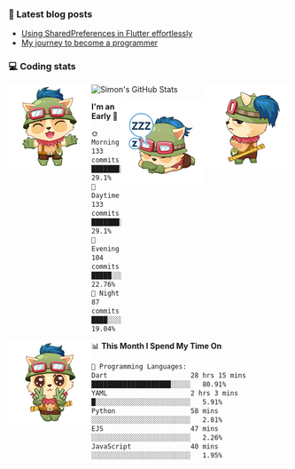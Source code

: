 ### 📘 Latest blog posts

<!-- BLOG-POST-LIST:START -->
- [Using SharedPreferences in Flutter effortlessly](http://blog.codingteemo.me/2020/07/15/Using-SharedPreferences-in-Flutter-effortlessly/)
- [My journey to become a programmer](http://blog.codingteemo.me/2018/07/14/My-journey-to-become-a-programmer/)
<!-- BLOG-POST-LIST:END -->

### 💻 Coding stats
<img align="right" src="https://raw.githubusercontent.com/simonpham/simonpham/master/assets/images/6kiur.gif" >


<img align="left" src="https://raw.githubusercontent.com/simonpham/simonpham/master/assets/images/5kiur.gif" >

![Simon's GitHub Stats](https://github-readme-stats-obu2qdcs2.vercel.app/api?username=simonpham)

<img align="right" src="https://raw.githubusercontent.com/simonpham/simonpham/master/assets/images/4kiur.gif" >

<!--START_SECTION:waka-->
**I'm an Early 🐤** 

```text
🌞 Morning    133 commits    ███████░░░░░░░░░░░░░░░░░░   29.1% 
🌆 Daytime    133 commits    ███████░░░░░░░░░░░░░░░░░░   29.1% 
🌃 Evening    104 commits    █████░░░░░░░░░░░░░░░░░░░░   22.76% 
🌙 Night      87 commits     ████░░░░░░░░░░░░░░░░░░░░░   19.04%

```


<img align="left" src="https://raw.githubusercontent.com/simonpham/simonpham/master/assets/images/19kiur.gif" >📊 **This Month I Spend My Time On** 

```text
💬 Programming Languages: 
Dart                     28 hrs 15 mins      ████████████████████░░░░░   80.91% 
YAML                     2 hrs 3 mins        █░░░░░░░░░░░░░░░░░░░░░░░░   5.91% 
Python                   58 mins             ░░░░░░░░░░░░░░░░░░░░░░░░░   2.81% 
EJS                      47 mins             ░░░░░░░░░░░░░░░░░░░░░░░░░   2.26% 
JavaScript               40 mins             ░░░░░░░░░░░░░░░░░░░░░░░░░   1.95%

```


<!--END_SECTION:waka-->
